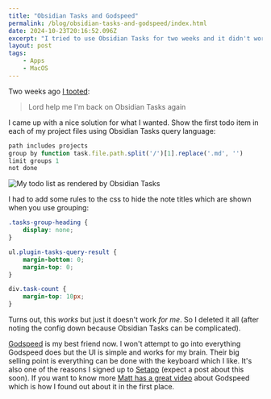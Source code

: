 ```yaml
---
title: "Obsidian Tasks and Godspeed"
permalink: /blog/obsidian-tasks-and-godspeed/index.html
date: 2024-10-23T20:16:52.096Z
excerpt: "I tried to use Obsidian Tasks for two weeks and it didn't work out so I'm using Godspeed now"
layout: post
tags:
    - Apps
    - MacOS
---
```


Two weeks ago [I tooted](https://social.lol/@robb/113288632240605303):

> Lord help me I'm back on Obsidian Tasks again

I came up with a nice solution for what I wanted. Show the first todo item in each of my project files using Obsidian Tasks query language:

```js
path includes projects
group by function task.file.path.split('/')[1].replace('.md', '')
limit groups 1
not done
```

![My todo list as rendered by Obsidian Tasks](https://cdn.rknight.me/site/project-tasks.jpg)

I had to add some rules to the css to hide the note titles which are shown when you use grouping:

```css
.tasks-group-heading {
    display: none;
}

ul.plugin-tasks-query-result {
    margin-bottom: 0;
    margin-top: 0;
}

div.task-count {
    margin-top: 10px;
}
```

Turns out, this _works_ but just it doesn't work _for me_. So I deleted it all (after noting the config down because Obsidian Tasks can be complicated).

[Godspeed](https://godspeedapp.com) is my best friend now. I won't attempt to go into everything Godspeed does but the UI is simple and works for my brain. Their big selling point is everything can be done with the keyboard which I like. It's also one of the reasons I signed up to [Setapp](https://go.setapp.com/invite/0jsvfx75) (expect a post about this soon). If you want to know more [Matt has a great video](https://www.youtube.com/watch?v=p8Ak_OB-oco) about Godspeed which is how I found out about it in the first place.